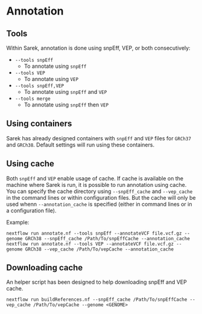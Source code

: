 # Annotation

## Tools

Within Sarek, annotation is done using snpEff, VEP, or both consecutively:
- `--tools snpEff`
  - To annotate using `snpEff`
- `--tools VEP`
  - To annotate using `VEP`
- `--tools snpEff,VEP`
  - To annotate using `snpEff` and `VEP`
- `--tools merge`
  - To annotate using `snpEff` then `VEP`

## Using containers

Sarek has already designed containers with `snpEff` and `VEP` files for `GRCh37` and `GRCh38`.
Default settings will run using these containers.

## Using cache

Both `snpEff` and `VEP` enable usage of cache.
If cache is available on the machine where Sarek is run, it is possible to run annotation using cache.
You can specify the cache directory using `--snpEff_cache` and `--vep_cache` in the command lines or within configuration files.
But the cache will only be used whenn `--annotation_cache` is specified (either in command lines or in a configuration file).

Example:
```
nextflow run annotate.nf --tools snpEff --annotateVCF file.vcf.gz --genome GRCh38 --snpEff_cache /Path/To/snpEffCache --annotation_cache
nextflow run annotate.nf --tools VEP --annotateVCF file.vcf.gz --genome GRCh38 --vep_cache /Path/To/vepCache --annotation_cache
```

## Downloading cache

An helper script has been designed to help downloading snpEff and VEP cache.
```
nextflow run buildReferences.nf --snpEff_cache /Path/To/snpEffCache --vep_cache /Path/To/vepCache --genome <GENOME>
```
